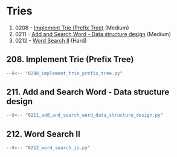 # Tries

1. 0208 - [Implement Trie (Prefix Tree)](https://leetcode.com/problems/implement-trie-prefix-tree/) (Medium)
2. 0211 - [Add and Search Word - Data structure design](https://leetcode.com/problems/add-and-search-word-data-structure-design/) (Medium)
3. 0212 - [Word Search II](https://leetcode.com/problems/word-search-ii/) (Hard)

## 208. Implement Trie (Prefix Tree)

```python
--8<-- "0208_implement_trie_prefix_tree.py"
```

## 211. Add and Search Word - Data structure design

```python
--8<-- "0211_add_and_search_word_data_structure_design.py"
```

## 212. Word Search II

```python
--8<-- "0212_word_search_ii.py"
```
